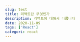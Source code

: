 ```yaml
---
slug: test
title: 리액트란 무엇인가
description: 리액트에 대해서 다룹니다
date: 2020-11-09
tags: ['React']
categori: react
---
```

